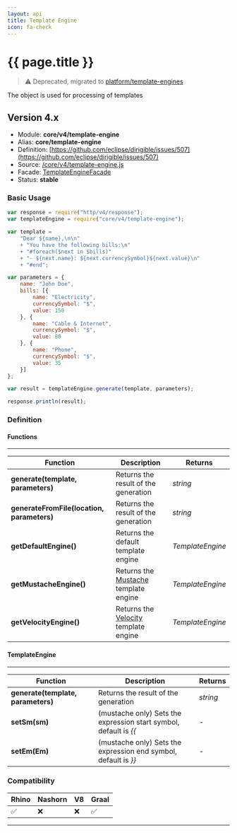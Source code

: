 ```yaml
---
layout: api
title: Template Engine
icon: fa-check
---
```


{{ page.title }}
===

> ⚠ Deprecated, migrated to [platform/template-engines](platform_template-engines.html)

The object is used for processing of templates

Version 4.x
---

- Module: **core/v4/template-engine**
- Alias: **core/template-engine**
- Definition: [https://github.com/eclipse/dirigible/issues/507](https://github.com/eclipse/dirigible/issues/507)
- Source: [/core/v4/template-engine.js](https://github.com/dirigiblelabs/api-core/blob/master/core/v4/template-engine.js)
- Facade: [TemplateEngineFacade](https://github.com/eclipse/dirigible/blob/master/api/api-facade/api-core/src/main/java/org/eclipse/dirigible/api/v3/core/TemplateEngineFacade.java)
- Status: **stable**

### Basic Usage

```javascript
var response = require("http/v4/response");
var templateEngine = require("core/v4/template-engine");

var template = 
    "Dear ${name},\n\n"
    + "You have the following bills:\n"
    + "#foreach($next in $bills)"
    + "- ${next.name}: ${next.currencySymbol}${next.value}\n"
    + "#end";

var parameters = {
    name: "John Doe",
    bills: [{
        name: "Electricity",
        currencySymbol: "$",
        value: 150
    }, {
        name: "Cable & Internet",
        currencySymbol: "$",
        value: 80
    }, {
        name: "Phone",
        currencySymbol: "$",
        value: 35
    }]
};

var result = templateEngine.generate(template, parameters);

response.println(result);
```


### Definition

#### Functions

---

Function     | Description | Returns
------------ | ----------- | --------
**generate(template, parameters)**   | Returns the result of the generation | *string*
**generateFromFile(location, parameters)**   | Returns the result of the generation | *string*
**getDefaultEngine()**   | Returns the default template engine | *TemplateEngine*
**getMustacheEngine()**   | Returns the [Mustache](https://mustache.github.io/) template engine | *TemplateEngine*
**getVelocityEngine()**   | Returns the [Velocity](https://velocity.apache.org/) template engine | *TemplateEngine*

#### TemplateEngine

---

Function     | Description | Returns
------------ | ----------- | --------
**generate(template, parameters)**   | Returns the result of the generation | *string*
**setSm(sm)**   | (mustache only) Sets the expression start symbol, default is *\{{* | *-*
**setEm(Em)**   | (mustache only) Sets the expression end symbol, default is *\}}* | *-*


### Compatibility

Rhino | Nashorn | V8 | Graal |
----- | ------- | ---| ------|
 ✅   | ❌      | ❌  |  ✅   |

---
